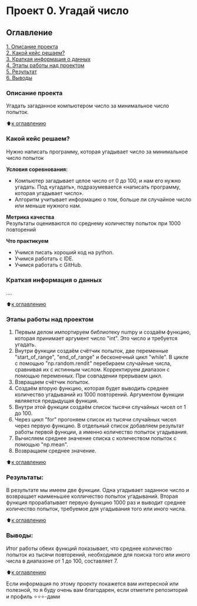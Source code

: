 # Проект 0. Угадай число

## Оглавление  
[1. Описание проекта](.README.md#Описание-проекта)  
[2. Какой кейс решаем?](.README.md#Какой-кейс-решаем)  
[3. Краткая информация о данных](.README.md#Краткая-информация-о-данных)  
[4. Этапы работы над проектом](.README.md#Этапы-работы-над-проектом)  
[5. Результат](.README.md#Результат)    
[6. Выводы](.README.md#Выводы) 

### Описание проекта    
Угадать загаданное компьютером число за минимальное число попыток.

:arrow_up:[к оглавлению](_)


### Какой кейс решаем?    
Нужно написать программу, которая угадывает число за минимальное число попыток

**Условия соревнования:**  
- Компьютер загадывает целое число от 0 до 100, и нам его нужно угадать. Под «угадать», подразумевается «написать программу, которая угадывает число».
- Алгоритм учитывает информацию о том, больше ли случайное число или меньше нужного нам.

**Метрика качества**     
Результаты оцениваются по среднему количеству попыток при 1000 повторений

**Что практикуем**     
- Учимся писать хороший код на python.
- Учимся работать с IDE.
- Учимся работать с GitHub.


### Краткая информация о данных
....
  
:arrow_up:[к оглавлению](.README.md#Оглавление)


### Этапы работы над проектом  
1. Первым делом импортируем библиотеку numpy и создаём функцию, которая принимает аргумент число "int". Это число и требуется угадать.
2. Внутри функции создаём счётчик попыток, две переменные "start_of_range", "end_of_range" и бесконечный цикл "while". В цикле с помощью "np.random.rendit" перебираем случайные числа, сравнивая их с истинным числом. Корректируем диапазон с помощью переменных. При совпадении прерываем цикл.
3. Взвращаем счётчик попыток.
4. Создаём вторую функцию, которая будет выводить среднее количество угадываний из 1000 повторений. Аргументом функции являяется предыдущая функция.
5. Внутри этой функции создаём список тысячи случайных чисел от 1 до 100.
6. Через цикл "for" прогоняем список из тысячи случайных чисел через первую функцию. В отдельный список добавляем результат работы первой функции, а именно количество попыток угадывания.
7. Вычисляем среднее значение списка с количеством попыток с помощью "np.mean".
8. Возвращаем среднее значение.

:arrow_up:[к оглавлению](.README.md#Оглавление)


### Результаты:  
В результате мы имеем две функции. Одна угадывает заданное число и возвращает наименьшее колличество попыток угадываний. Вторая функция прорабатывает первую функцию 1000 раз и выводит среднее количество попыток, требуемое для угадывания того или иного числа.

:arrow_up:[к оглавлению](.README.md#Оглавление)


### Выводы:  
Итог работы обеих функций показывает, что среднее количество попыток из тысячи повторений, необходимое для поиска того или иного числа в диапазоне от 1 до 100, составляет 7.

:arrow_up:[к оглавлению](.README.md#Оглавление)


Если информация по этому проекту покажется вам интересной или полезной, то я буду очень вам благодарен, если отметите репозиторий и профиль ⭐️⭐️⭐️-дами